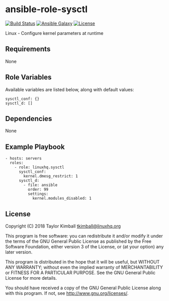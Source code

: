 # ansible-role-sysctl

[![Build Status](https://travis-ci.org/linuxhq/ansible-role-sysctl.svg?branch=master)](https://travis-ci.org/linuxhq/ansible-role-sysctl)
[![Ansible Galaxy](https://img.shields.io/badge/ansible--galaxy-sysctl-blue.svg?style=flat)](https://galaxy.ansible.com/linuxhq/sysctl)
[![License](https://img.shields.io/badge/license-GPLv3-brightgreen.svg?style=flat)](COPYING)

Linux - Configure kernel parameters at runtime

## Requirements

None

## Role Variables

Available variables are listed below, along with default values:

    sysctl_conf: {}
    sysctl_d: []

## Dependencies

None

## Example Playbook

    - hosts: servers
      roles:
        - role: linuxhq.sysctl
          sysctl_conf:
            kernel.dmesg_restrict: 1
          sysctl_d:
            - file: ansible
              order: 99
              settings:
                kernel.modules_disabled: 1

## License

Copyright (C) 2018 Taylor Kimball <tkimball@linuxhq.org>

This program is free software: you can redistribute it and/or modify
it under the terms of the GNU General Public License as published by
the Free Software Foundation, either version 3 of the License, or
(at your option) any later version.

This program is distributed in the hope that it will be useful,
but WITHOUT ANY WARRANTY; without even the implied warranty of
MERCHANTABILITY or FITNESS FOR A PARTICULAR PURPOSE. See the
GNU General Public License for more details.

You should have received a copy of the GNU General Public License
along with this program. If not, see <http://www.gnu.org/licenses/>.
